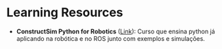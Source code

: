 # Learning Resources

- **ConstructSim Python for Robotics** ([Link](https://www.theconstructsim.com/robotigniteacademy_learnros/ros-courses-library/python-robotics/)): Curso que ensina python já aplicando na robótica e no ROS junto com exemplos e simulações.
